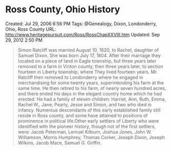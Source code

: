 # Ross County, Ohio History

Created: Jul 29, 2006 6:56 PM
Tags: @Genealogy, Dixon, Londonderry, Ohio, Ross County
URL: http://www.heritagepursuit.com/Ross/RossChapXXVIII.htm
Updated: Sep 29, 2012 2:50 PM

> Simon Ratcliff was married August 10, 1820, to Rachel, daughter of Samuel Dixon. She was
born July 17, 1804. After their marriage they located on a piece of land in Eagle township, but
three years later removed to a farm in Vinton county, then three years later, to section fourteen
in Liberty township, where They lived fourteen years. Mr. Ratcliff then removed to
Londonderry where he engaged in merchandising for some twenty years, superintending his
farm at the same time. He then retired to his farm, of nearly seven hundred acres, and there
ended his days in the elegant country home which he had erected. He had a family of eleven
children: Harriet, Ann, Ruth, Emma, Rachel W., Jane, Pearly, Jesse and Simon, and two who
died in infancy. Numerous descendants of this early established family still reside in Ross
county, and some have attained to positions of prominence in political life.Other early settlers of Liberty who were identified with the pioneer history, though not of the
first settlers, were: Jacob Peterman, Lemuel Kilburn, Joshua Jones, John W. Williamson,
Morris Humphrey, Thomas Corker, Joseph Dixon, Joseph Wilkins, Jacob Mace, Samuel G.
Griffin.